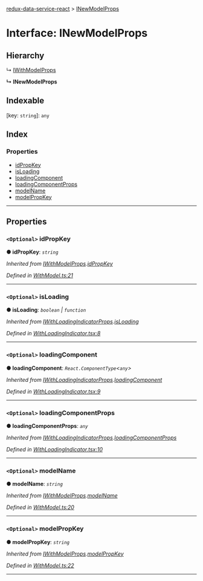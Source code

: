 [redux-data-service-react](../README.md) > [INewModelProps](../interfaces/inewmodelprops.md)

# Interface: INewModelProps

## Hierarchy

↳  [IWithModelProps](iwithmodelprops.md)

**↳ INewModelProps**

## Indexable

\[key: `string`\]:&nbsp;`any`
## Index

### Properties

* [idPropKey](inewmodelprops.md#idpropkey)
* [isLoading](inewmodelprops.md#isloading)
* [loadingComponent](inewmodelprops.md#loadingcomponent)
* [loadingComponentProps](inewmodelprops.md#loadingcomponentprops)
* [modelName](inewmodelprops.md#modelname)
* [modelPropKey](inewmodelprops.md#modelpropkey)

---

## Properties

<a id="idpropkey"></a>

### `<Optional>` idPropKey

**● idPropKey**: *`string`*

*Inherited from [IWithModelProps](iwithmodelprops.md).[idPropKey](iwithmodelprops.md#idpropkey)*

*Defined in [WithModel.ts:21](https://github.com/Rediker-Software/redux-data-service-react/blob/5ddfd25/src/WithModel.ts#L21)*

___
<a id="isloading"></a>

### `<Optional>` isLoading

**● isLoading**: *`boolean` \| `function`*

*Inherited from [IWithLoadingIndicatorProps](iwithloadingindicatorprops.md).[isLoading](iwithloadingindicatorprops.md#isloading)*

*Defined in [WithLoadingIndicator.tsx:8](https://github.com/Rediker-Software/redux-data-service-react/blob/5ddfd25/src/WithLoadingIndicator.tsx#L8)*

___
<a id="loadingcomponent"></a>

### `<Optional>` loadingComponent

**● loadingComponent**: *`React.ComponentType`<`any`>*

*Inherited from [IWithLoadingIndicatorProps](iwithloadingindicatorprops.md).[loadingComponent](iwithloadingindicatorprops.md#loadingcomponent)*

*Defined in [WithLoadingIndicator.tsx:9](https://github.com/Rediker-Software/redux-data-service-react/blob/5ddfd25/src/WithLoadingIndicator.tsx#L9)*

___
<a id="loadingcomponentprops"></a>

### `<Optional>` loadingComponentProps

**● loadingComponentProps**: *`any`*

*Inherited from [IWithLoadingIndicatorProps](iwithloadingindicatorprops.md).[loadingComponentProps](iwithloadingindicatorprops.md#loadingcomponentprops)*

*Defined in [WithLoadingIndicator.tsx:10](https://github.com/Rediker-Software/redux-data-service-react/blob/5ddfd25/src/WithLoadingIndicator.tsx#L10)*

___
<a id="modelname"></a>

### `<Optional>` modelName

**● modelName**: *`string`*

*Inherited from [IWithModelProps](iwithmodelprops.md).[modelName](iwithmodelprops.md#modelname)*

*Defined in [WithModel.ts:20](https://github.com/Rediker-Software/redux-data-service-react/blob/5ddfd25/src/WithModel.ts#L20)*

___
<a id="modelpropkey"></a>

### `<Optional>` modelPropKey

**● modelPropKey**: *`string`*

*Inherited from [IWithModelProps](iwithmodelprops.md).[modelPropKey](iwithmodelprops.md#modelpropkey)*

*Defined in [WithModel.ts:22](https://github.com/Rediker-Software/redux-data-service-react/blob/5ddfd25/src/WithModel.ts#L22)*

___


